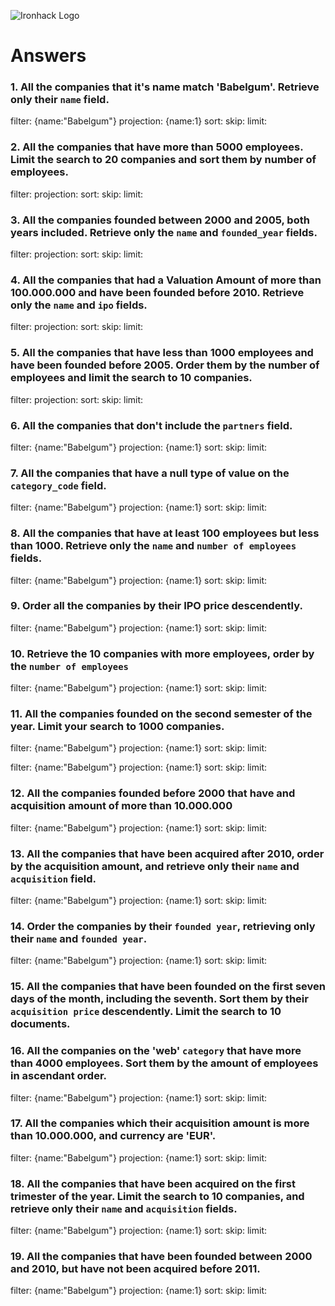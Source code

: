 ![Ironhack Logo](https://i.imgur.com/1QgrNNw.png)

# Answers

### 1. All the companies that it's name match 'Babelgum'. Retrieve only their `name` field.

<!-- Your Code Goes Here -->
filter: {name:"Babelgum"}
projection: {name:1}
sort: 
skip: 
limit:


### 2. All the companies that have more than 5000 employees. Limit the search to 20 companies and sort them by **number of employees**.

<!-- Your Code Goes Here -->
filter: 
projection: 
sort: 
skip: 
limit: 


### 3. All the companies founded between 2000 and 2005, both years included. Retrieve only the `name` and `founded_year` fields.

<!-- Your Code Goes Here -->
filter: 
projection: 
sort: 
skip: 
limit: 


### 4. All the companies that had a Valuation Amount of more than 100.000.000 and have been founded before 2010. Retrieve only the `name` and `ipo` fields.

<!-- Your Code Goes Here -->
filter: 
projection: 
sort: 
skip: 
limit: 


### 5. All the companies that have less than 1000 employees and have been founded before 2005. Order them by the number of employees and limit the search to 10 companies.

<!-- Your Code Goes Here -->
filter: 
projection: 
sort: 
skip: 
limit: 


### 6. All the companies that don't include the `partners` field.

<!-- Your Code Goes Here -->
filter: {name:"Babelgum"}
projection: {name:1}
sort: 
skip: 
limit: 

### 7. All the companies that have a null type of value on the `category_code` field.

<!-- Your Code Goes Here -->
filter: {name:"Babelgum"}
projection: {name:1}
sort: 
skip: 
limit: 


### 8. All the companies that have at least 100 employees but less than 1000. Retrieve only the `name` and `number of employees` fields.

<!-- Your Code Goes Here -->
filter: {name:"Babelgum"}
projection: {name:1}
sort: 
skip: 
limit: 


### 9. Order all the companies by their IPO price descendently.

<!-- Your Code Goes Here -->
filter: {name:"Babelgum"}
projection: {name:1}
sort: 
skip: 
limit: 


### 10. Retrieve the 10 companies with more employees, order by the `number of employees`

<!-- Your Code Goes Here -->
filter: {name:"Babelgum"}
projection: {name:1}
sort: 
skip: 
limit: 


### 11. All the companies founded on the second semester of the year. Limit your search to 1000 companies.

<!-- Your Code Goes Here -->
filter: {name:"Babelgum"}
projection: {name:1}
sort: 
skip: 
limit: 


<!-- ### 12. All the companies that have been 'deadpooled' after the third year. -->

<!-- Your Code Goes Here -->
filter: {name:"Babelgum"}
projection: {name:1}
sort: 
skip: 
limit: 


### 12. All the companies founded before 2000 that have and acquisition amount of more than 10.000.000

<!-- Your Code Goes Here -->
filter: {name:"Babelgum"}
projection: {name:1}
sort: 
skip: 
limit: 


### 13. All the companies that have been acquired after 2010, order by the acquisition amount, and retrieve only their `name` and `acquisition` field.

<!-- Your Code Goes Here -->
filter: {name:"Babelgum"}
projection: {name:1}
sort: 
skip: 
limit: 


### 14. Order the companies by their `founded year`, retrieving only their `name` and `founded year`.

<!-- Your Code Goes Here -->
filter: {name:"Babelgum"}
projection: {name:1}
sort: 
skip: 
limit: 


### 15. All the companies that have been founded on the first seven days of the month, including the seventh. Sort them by their `acquisition price` descendently. Limit the search to 10 documents.

<!-- Your Code Goes Here -->

### 16. All the companies on the 'web' `category` that have more than 4000 employees. Sort them by the amount of employees in ascendant order.

<!-- Your Code Goes Here -->
filter: {name:"Babelgum"}
projection: {name:1}
sort: 
skip: 
limit: 


### 17. All the companies which their acquisition amount is more than 10.000.000, and currency are 'EUR'.

<!-- Your Code Goes Here -->
filter: {name:"Babelgum"}
projection: {name:1}
sort: 
skip: 
limit: 


### 18. All the companies that have been acquired on the first trimester of the year. Limit the search to 10 companies, and retrieve only their `name` and `acquisition` fields.

<!-- Your Code Goes Here -->
filter: {name:"Babelgum"}
projection: {name:1}
sort: 
skip: 
limit: 


### 19. All the companies that have been founded between 2000 and 2010, but have not been acquired before 2011.

<!-- Your Code Goes Here -->
filter: {name:"Babelgum"}
projection: {name:1}
sort: 
skip: 
limit: 

